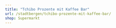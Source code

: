 ```yaml
---
title: "Tchibo Prozente mit Kaffee Bar"
url: /stadtbergen/tchibo-prozente-mit-kaffee-bar/
shop: Supermarkt
---
```


